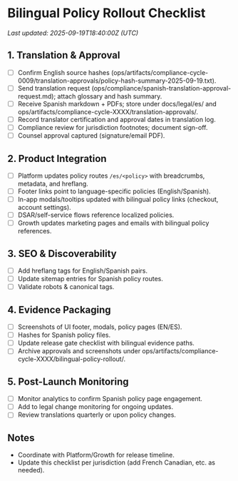 # Bilingual Policy Rollout Checklist

_Last updated: 2025-09-19T18:40:00Z (UTC)_

## 1. Translation & Approval
- [ ] Confirm English source hashes (ops/artifacts/compliance-cycle-0009/translation-approvals/policy-hash-summary-2025-09-19.txt).
- [ ] Send translation request (ops/compliance/spanish-translation-approval-request.md); attach glossary and hash summary.
- [ ] Receive Spanish markdown + PDFs; store under docs/legal/es/ and ops/artifacts/compliance-cycle-XXXX/translation-approvals/.
- [ ] Record translator certification and approval dates in translation log.
- [ ] Compliance review for jurisdiction footnotes; document sign-off.
- [ ] Counsel approval captured (signature/email PDF).

## 2. Product Integration
- [ ] Platform updates policy routes `/es/<policy>` with breadcrumbs, metadata, and hreflang.
- [ ] Footer links point to language-specific policies (English/Spanish).
- [ ] In-app modals/tooltips updated with bilingual policy links (checkout, account settings).
- [ ] DSAR/self-service flows reference localized policies.
- [ ] Growth updates marketing pages and emails with bilingual policy references.

## 3. SEO & Discoverability
- [ ] Add hreflang tags for English/Spanish pairs.
- [ ] Update sitemap entries for Spanish policy routes.
- [ ] Validate robots & canonical tags.

## 4. Evidence Packaging
- [ ] Screenshots of UI footer, modals, policy pages (EN/ES).
- [ ] Hashes for Spanish policy files.
- [ ] Update release gate checklist with bilingual evidence paths.
- [ ] Archive approvals and screenshots under ops/artifacts/compliance-cycle-XXXX/bilingual-policy-rollout/.

## 5. Post-Launch Monitoring
- [ ] Monitor analytics to confirm Spanish policy page engagement.
- [ ] Add to legal change monitoring for ongoing updates.
- [ ] Review translations quarterly or upon policy changes.

## Notes
- Coordinate with Platform/Growth for release timeline.
- Update this checklist per jurisdiction (add French Canadian, etc. as needed).